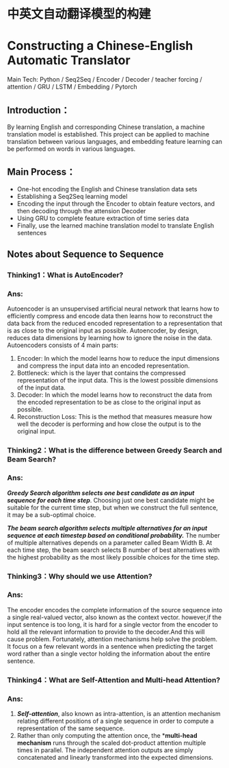 # 中英文自动翻译模型的构建
# Constructing a Chinese-English Automatic Translator
Main Tech: Python / Seq2Seq / Encoder / Decoder / teacher forcing / attention / GRU / LSTM / Embedding / Pytorch

## Introduction：

By learning English and corresponding Chinese translation, a machine translation model is established. This project can be applied to machine translation between various languages, and embedding feature learning can be performed on words in various languages.

## Main Process：
* One-hot encoding the English and Chinese translation data sets
* Establishing a Seq2Seq learning model
* Encoding the input through the Encoder to obtain feature vectors, and then decoding through the attension Decoder
* Using GRU to complete feature extraction of time series data
* Finally, use the learned machine translation model to translate English sentences

## Notes about Sequence to Sequence

### Thinking1：What is AutoEncoder?
### Ans: 
Autoencoder is an unsupervised artificial neural network that learns how to efficiently compress and encode data then learns how to reconstruct the data back from the reduced encoded representation to a representation that is as close to the original input as possible.
Autoencoder, by design, reduces data dimensions by learning how to ignore the noise in the data.
Autoencoders consists of 4 main parts:
1. Encoder: In which the model learns how to reduce the input dimensions and compress the input data into an encoded representation.
2. Bottleneck: which is the layer that contains the compressed representation of the input data. This is the lowest possible dimensions of the input data.
3. Decoder: In which the model learns how to reconstruct the data from the encoded representation to be as close to the original input as possible.
4. Reconstruction Loss: This is the method that measures measure how well the decoder is performing and how close the output is to the original input.

### Thinking2：What is the difference between Greedy Search and Beam Search?
### Ans:
***Greedy Search algorithm selects one best candidate as an input sequence for each time step***. Choosing just one best candidate might be suitable for the current time step, but when we construct the full sentence, it may be a sub-optimal choice.

***The beam search algorithm selects multiple alternatives for an input sequence at each timestep based on conditional probability.*** The number of multiple alternatives depends on a parameter called Beam Width B. At each time step, the beam search selects B number of best alternatives with the highest probability as the most likely possible choices for the time step.

### Thinking3：Why should we use Attention?
### Ans:
The encoder encodes the complete information of the source sequence into a single real-valued vector, also known as the context vector.
however,if the input sentence is too long, it is hard for a single vector from the encoder to hold all the relevant information to provide to the decoder.And this will cause problem. Fortunately, attention mechanisms help solve the problem. It focus on a few relevant words in a sentence when predicting the target word rather than a single vector holding the information about the entire sentence.

### Thinking4：What are Self-Attention and Multi-head Attention?
### Ans:
1. ***Self-attention***, also known as intra-attention, is an attention mechanism relating different positions of a single sequence in order to compute a representation of the same sequence.
2. Rather than only computing the attention once, the ***multi-head mechanism** runs through the scaled dot-product attention multiple times in parallel. The independent attention outputs are simply concatenated and linearly transformed into the expected dimensions.

